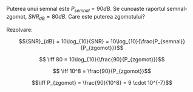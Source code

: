 Puterea unui semnal este $P_{semnal} = 90dB$. Se cunoaste raportul semnal-zgomot, ${SNR}_{dB} = 80dB$. Care este puterea zgomotului?

Rezolvare:

$${SNR}_{dB} = 10\log_{10}{SNR} = 10\log_{10}{\frac{P_{semnal}}{P_{zgomot}}}$$

$$ \iff 80 = 10\log_{10}{\frac{90}{P_{zgomot}}}$$

$$ \iff 10^8 = \frac{90}{P_{zgomot}}$$

$$\iff P_{zgomot} = \frac{90}{10^8} = 9 \cdot 10^{-7}$$
